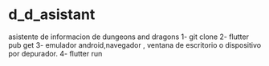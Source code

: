 # d_d_asistant
asistente de informacion de dungeons and dragons
1- git clone 
2- flutter pub get
3- emulador android,navegador , ventana de escritorio o dispositivo por depurador.
4- flutter run
